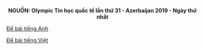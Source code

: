 **<center>NGUỒN: Olympic Tin học quốc tế lần thứ 31 - Azerbaijan 2019 - Ngày thứ nhất</center>**

[Đề bài tiếng Anh](/statements/1530/split_EN.pdf)

[Đề bài tiếng Việt](/statements/1530/split_VNM.pdf)